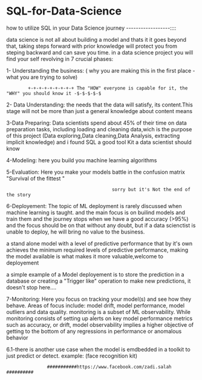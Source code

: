 # SQL-for-Data-Science
how to utilize SQL in your Data Science journey -*-*-*-*-*-*-*-*-*-*-*-*-*-*-*-*-*-*::::

data science is not all about building a model and thats it it goes beyond that, taking steps forward with prior knowledge
will protect you from steping backward and can save you time.
in a data science project you will find your self revolving in 7 crucial phases:

1- Understanding the business:  ( why you are making this in the first place - what you are trying to solve)

            +-+-+-+-+-+-+-+-+ The "HOW" everyone is capable for it, the "WHY" you should know it -$-$-$-$-$
                     
2- Data Understanding:  the needs that the data will satisfy, 
 its content.This stage will not be more than just a general knowledge about content means 
                      
3-Data Preparing: Data scientists spend about 45% of their time on data preparation tasks,
including loading and cleaning data,wich is the purpose of this project (Data exploring,Data cleaning,Data Analysis,
     extracting implicit knowledge)  and i found SQL a good tool Kit a data scientist should know
     
4-Modeling: here you build you machine learning algorithms

5-Evaluation: Here you make your models battle in the confusion matrix  "Survival of the fittest "
                                            
                                           sorry but it's Not the end of the story


6-Deployement: The topic of ML deployment is rarely discussed when machine learning is taught.
and the main focus is on builind models and train them and the journey stops when we have a good accuracy (>95%)
and the focus should be on that without any doubt, but if a data scienctist is unable to deploy, he will bring no value to the business.

a stand alone model with a level of predictive performance that by it's own achieves the minimum required levels of predictive performance, making the model available is what makes it more valuable,welcome to deployement

a simple example of a Model deployement is to store the prediction in a database or creating a "Trigger like" operation
to make new predictions, it doesn't stop here....

7-Monitoring: Here you focus on tracking your model(s) and see how they behave.
Areas of focus include: model drift, model performance, model outliers and data quality. monitoring is a subset of ML observability. While monitoring consists of setting up alerts on key model performance metrics such as accuracy, or drift, model observability implies a higher objective of getting to the bottom of any regressions in performance or anomalous behavior

6.1-there is another use case when the model is emdbedded in a toolkit to just predict or detect.
example: (face recognition kit)

                   ###########https://www.facebook.com/zadi.salah ##########
                               
